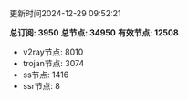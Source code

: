 更新时间2024-12-29 09:52:21

**总订阅: 3950**
**总节点: 34950**
**有效节点: 12508**
- v2ray节点: 8010
- trojan节点: 3074
- ss节点: 1416
- ssr节点: 8
